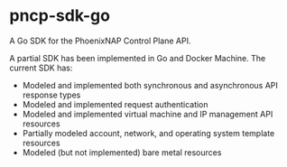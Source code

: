 # pncp-sdk-go
A Go SDK for the PhoenixNAP Control Plane API.

A partial SDK has been implemented in Go and Docker Machine.  The current SDK has:
  - Modeled and implemented both synchronous and asynchronous API response types
  - Modeled and implemented request authentication
  - Modeled and implemented virtual machine and IP management API resources
  - Partially modeled account, network, and operating system template resources
  - Modeled (but not implemented) bare metal resources

